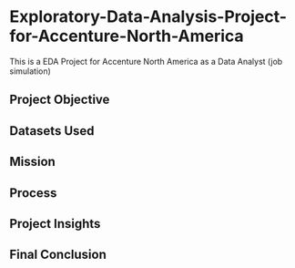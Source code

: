 # Exploratory-Data-Analysis-Project-for-Accenture-North-America
This is a EDA Project for Accenture North America as a Data Analyst (job simulation)
## Project Objective
## Datasets Used
## Mission
## Process
## Project Insights
## Final Conclusion
